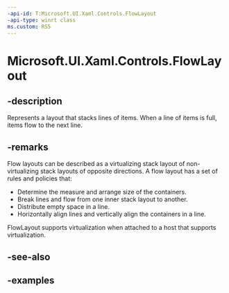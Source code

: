 ```yaml
---
-api-id: T:Microsoft.UI.Xaml.Controls.FlowLayout
-api-type: winrt class
ms.custom: RS5
---
```


<!-- Class syntax.
public class FlowLayout : VirtualizingLayoutBase, VirtualizingLayoutBase
-->

# Microsoft.UI.Xaml.Controls.FlowLayout

## -description

Represents a layout that stacks lines of items. When a line of items is full, items flow to the next line.

## -remarks

Flow layouts can be described as a virtualizing stack layout of non-virtualizing stack layouts of opposite directions. A flow layout has a set of rules and policies that:

- Determine the measure and arrange size of the containers. 
- Break lines and flow from one inner stack layout to another. 
- Distribute empty space in a line.
- Horizontally align lines and vertically align the containers in a line.

FlowLayout supports virtualization when attached to a host that supports virtualization.

## -see-also

## -examples

